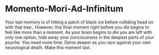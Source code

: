 # Momento-Mori-Ad-Infinitum
 Your last memory is of hitting a patch of black ice before colliding head on with that tree..
However, this final moment right before you die begins to feel like more than a moment. 
As your brain begins to die you are left with only one option, hide away your conciousness 
in the deepest parts of your psyche. You need more time. Delve deeper as you race against your
own neurological death. Make this moment last.
